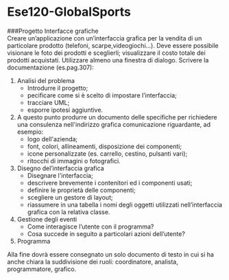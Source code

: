 # Ese120-GlobalSports

###Progetto Interfacce grafiche<br>
Creare un’applicazione con un’interfaccia grafica per la vendita di un particolare prodotto (telefoni, scarpe,videogiochi…). Deve essere possibile visionare le foto dei prodotti e sceglierli; visualizzare il costo totale dei prodotti acquistati. Utilizzare almeno una finestra di dialogo.
Scrivere la documentazione (es.pag.307):<br>
<ol>
	<li>
		Analisi del problema<br>
		<ul>
			<li>Introdurre il progetto;</li>
			<li>pecificare come si è scelto di impostare l’interfaccia;</li>
			<li>tracciare UML;</li>
			<li>esporre ipotesi aggiuntive.</li>
		</ul>
	</li>
	<li>
		A questo punto produrre un documento delle specifiche per richiedere una consulenza nell'indirizzo grafica comunicazione riguardante, ad esempio:<br>
		<ul>
			<li>logo dell'azienda;</li>
			<li>font, colori, allineamenti, disposizione dei componenti;</li>
			<li>icone personalizzate (es. carrello, cestino, pulsanti vari);</li>
			<li>ritocchi di immagini o fotografici.</li>
		</ul>
	</li>
	<li>
		Disegno del’interfaccia grafica<br>
		<ul>
			<li>Disegnare l'interfaccia;</li>
			<li>descrivere brevemente i contenitori ed i componenti usati;</li>
			<li>definire le proprietà delle componenti;</li>
			<li>scegliere un gestore di layout;</li>
			<li>riassumere in una tabella i nomi degli oggetti utilizzati nell’interfaccia grafica con la relativa classe.</li>
		</ul>
	</li>
	<li>
		Gestione degli eventi<br>
		<ul>
			<li>Come interagisce l’utente con il programma?</li>
			<li>Cosa succede in seguito a particolari azioni dell’utente?</li>
		</ul>
	</li>
	<li>Programma</li>
</ol>

Alla fine dovrà essere consegnato un solo documento di testo in cui si ha anche chiara la suddivisione dei ruoli:
coordinatore, analista, programmatore, grafico. 
